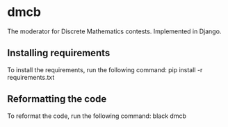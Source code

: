 # dmcb

The moderator for Discrete Mathematics contests. Implemented in Django.

## Installing requirements

To install the requirements, run the following command:
    pip install -r requirements.txt

## Reformatting the code

To reformat the code, run the following command:
    black dmcb
